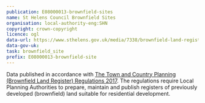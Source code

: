 ```yaml
---
publication: E08000013-brownfield-sites
name: St Helens Council Brownfield Sites
organisation: local-authority-eng:SHN
copyright: crown-copyright
licence: ogl
data-url: https://www.sthelens.gov.uk/media/7338/brownfield-land-register.csv
data-gov-uk: 
task: brownfield_site
prefix: E08000013-brownfield-site
---
```


Data published in accordance with [The Town and Country Planning (Brownfield Land Register) Regulations 2017](http://www.legislation.gov.uk/uksi/2017/403/contents/made).
The regulations require Local Planning Authorities to prepare, maintain and publish registers of previously developed (brownfield) land suitable for residential development.

